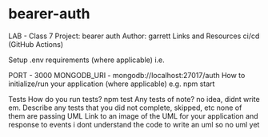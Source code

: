 # bearer-auth

LAB - Class 7
Project: bearer auth
Author: garrett
Links and Resources
ci/cd (GitHub Actions)

Setup
.env requirements (where applicable)
i.e.

PORT - 3000
MONGODB_URI - mongodb://localhost:27017/auth
How to initialize/run your application (where applicable)
e.g. npm start

Tests
How do you run tests?
npm test
Any tests of note?
no idea, didnt write em.
Describe any tests that you did not complete, skipped, etc
none of them are passing 
UML
Link to an image of the UML for your application and response to events
i dont understand the code to write an uml so no uml yet